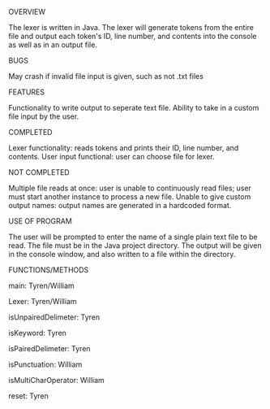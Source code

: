 OVERVIEW

The lexer is written in Java. The lexer will generate tokens from the entire file and output each token's ID, line number, and contents into the console as well as in an output file.

BUGS

May crash if invalid file input is given, such as not .txt files

FEATURES

Functionality to write output to seperate text file.
Ability to take in a custom file input by the user.

COMPLETED

Lexer functionality: reads tokens and prints their ID, line number, and contents.
User input functional: user can choose file for lexer.

NOT COMPLETED

Multiple file reads at once: user is unable to continuously read files; user must start another instance to process a new file.
Unable to give custom output names: output names are generated in a hardcoded format.

USE OF PROGRAM

The user will be prompted to enter the name of a single plain text file to be read. The file must be in the Java project directory. The output will be given in the console window, and also written to a file within the directory.

FUNCTIONS/METHODS

main: 	Tyren/William

Lexer:	Tyren/William

isUnpairedDelimeter:	Tyren

isKeyword:		Tyren

isPairedDelimeter:	Tyren

isPunctuation:	William

isMultiCharOperator:	William

reset:	Tyren

